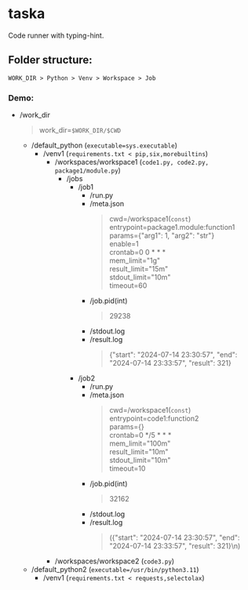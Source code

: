 # taska
Code runner with typing-hint.

## Folder structure:

`WORK_DIR > Python > Venv > Workspace > Job`

### Demo:

- /work_dir
  > work_dir=`$WORK_DIR/$CWD`
  - /default_python (`executable=sys.executable`)
    - /venv1 (`requirements.txt < pip,six,morebuiltins`)
      - /workspaces/workspace1 (`code1.py, code2.py, package1/module.py`)
        - /jobs
          - /job1
            - /run.py
            - /meta.json
              > cwd=/workspace1(`const`)\
              > entrypoint=package1.module:function1\
              > params={"arg1": 1, "arg2": "str"}\
              > enable=1\
              > crontab=0 0 * * *\
              > mem_limit="1g"\
              > result_limit="15m"\
              > stdout_limit="10m"\
              > timeout=60
            - /job.pid(int)
              > 29238
            - /stdout.log
            - /result.log
              > {"start": "2024-07-14 23:30:57", "end": "2024-07-14 23:33:57", "result": 321}
          - /job2
            - /run.py
            - /meta.json
              > cwd=/workspace1(`const`)\
              > entrypoint=code1:function2\
              > params={}\
              > crontab=0 */5 * * *\
              > mem_limit="100m"\
              > result_limit="10m"\
              > stdout_limit="10m"\
              > timeout=10
            - /job.pid(int)
              > 32162
            - /stdout.log
            - /result.log
              > ({"start": "2024-07-14 23:30:57", "end": "2024-07-14 23:33:57", "result": 321}\n)
      - /workspaces/workspace2 (`code3.py`)
  - /default_python2 (`executable=/usr/bin/python3.11`)
    - /venv1 (`requirements.txt < requests,selectolax`)
